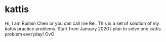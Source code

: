 # kattis
Hi, I am Ruimin Chen or you can call me Rei.
This is a set of solution of my kattis practice problems. 
Start from January 2020 I plan to solve one kattis problem everyday! OvO
